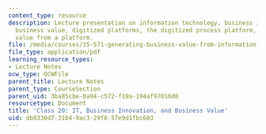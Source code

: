 ```yaml
---
content_type: resource
description: Lecture presentation on information technology, business innovation,
  business value, digitized platforms, the digitized process platform, and driving
  value from a platform.
file: /media/courses/15-571-generating-business-value-from-information-technology-spring-2009/db0330d731b49ac329f857e9d1fbc683_MIT15_571s09_lec20.pdf
file_type: application/pdf
learning_resource_types:
- Lecture Notes
ocw_type: OCWFile
parent_title: Lecture Notes
parent_type: CourseSection
parent_uid: 3ba85cbe-0a94-c572-f19a-194af97016d0
resourcetype: Document
title: 'Class 20: IT, Business Innovation, and Business Value'
uid: db0330d7-31b4-9ac3-29f8-57e9d1fbc683
---
```


